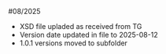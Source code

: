 #08/2025
* XSD file upladed as received from TG
* Version date updated in file to 2025-08-12
* 1.0.1 versions moved to subfolder